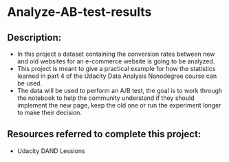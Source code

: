 # Analyze-AB-test-results

## Description:

* In this project a dataset containing the conversion rates between new and old websites for an e-commerce website is going to be analyzed. 
* This project is meant to give a practical example for how the statistics learned in part 4 of the Udacity Data Analysis Nanodegree 
  course can be used.
* The data will be used to perform an A/B test, the goal is to work through the notebook to help the community understand if they should 
  implement the new page, keep the old one or run the experiment longer to make their decision.

 ## Resources referred to complete this project:

* Udacity DAND Lessions 
